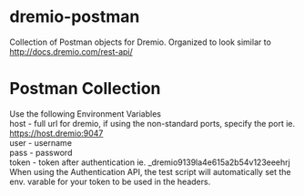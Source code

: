 # dremio-postman
Collection of Postman objects for Dremio. Organized to look similar to http://docs.dremio.com/rest-api/

# Postman Collection

Use the following Environment Variables  
host - full url for dremio, if using the non-standard ports, specify the port ie. https://host.dremio:9047   
user - username  
pass - password  
token - token after authentication ie. _dremio9139la4e615a2b54v123eeehrj  
When using the Authentication API, the test script will automatically set the env. varable for your token to be used in the headers.
